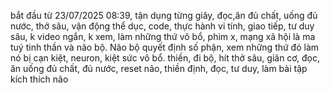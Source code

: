 bắt đầu từ 23/07/2025 08:39, tận dụng từng giây, đọc,ăn đủ chất, uống đủ nước, thở sâu, vận động thể dục, code, thực hành vi tính, giao tiếp, tư duy sâu, k video ngắn, k xem, làm những thứ vô bổ, phim x, mạng xã hội là ma tuý tinh thần và não bộ. Não bộ quyết định số phận, xem những thứ đó làm nó bị cạn kiệt, neuron, kiệt sức vô bổ. thiền, đi bộ, hít thở sâu, giãn cơ, đọc, ăn uống đủ chất, đủ nước, reset não, thiền định, đọc, tư duy, làm bài tập kích thích não